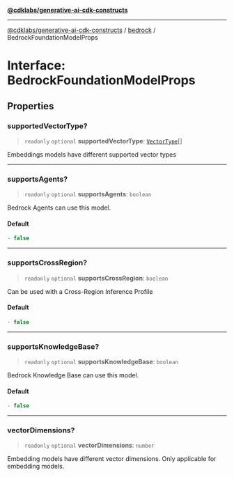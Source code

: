 [**@cdklabs/generative-ai-cdk-constructs**](../../../README.md)

***

[@cdklabs/generative-ai-cdk-constructs](../../../README.md) / [bedrock](../README.md) / BedrockFoundationModelProps

# Interface: BedrockFoundationModelProps

## Properties

### supportedVectorType?

> `readonly` `optional` **supportedVectorType**: [`VectorType`](../enumerations/VectorType.md)[]

Embeddings models have different supported vector types

***

### supportsAgents?

> `readonly` `optional` **supportsAgents**: `boolean`

Bedrock Agents can use this model.

#### Default

```ts
- false
```

***

### supportsCrossRegion?

> `readonly` `optional` **supportsCrossRegion**: `boolean`

Can be used with a Cross-Region Inference Profile

#### Default

```ts
- false
```

***

### supportsKnowledgeBase?

> `readonly` `optional` **supportsKnowledgeBase**: `boolean`

Bedrock Knowledge Base can use this model.

#### Default

```ts
- false
```

***

### vectorDimensions?

> `readonly` `optional` **vectorDimensions**: `number`

Embedding models have different vector dimensions.
Only applicable for embedding models.
